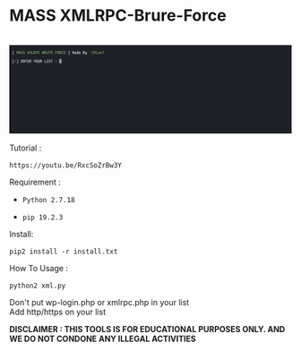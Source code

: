 # MASS XMLRPC-Brure-Force

<br>

<img src="https://raw.githubusercontent.com/InMyMine7/XMLRPC-Brure-Force/main/xmlr.jpg">

Tutorial :
```
https://youtu.be/RxcSoZrBw3Y
```

Requirement :

- `Python 2.7.18`

- `pip 19.2.3`

Install:

```
pip2 install -r install.txt
```
How To Usage :

```
python2 xml.py
```
Don't put wp-login.php or xmlrpc.php in your list
<br>
Add http/https on your list

**DISCLAIMER : THIS TOOLS IS FOR EDUCATIONAL PURPOSES ONLY. 
AND WE DO NOT CONDONE ANY ILLEGAL ACTIVITIES**
